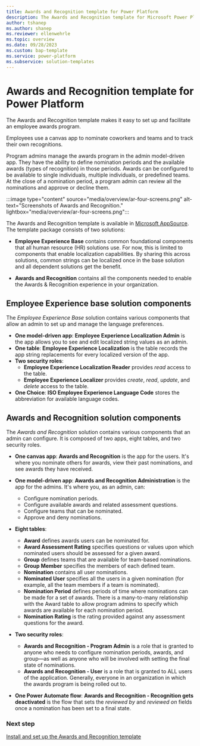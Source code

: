 ```yaml
---
title: Awards and Recognition template for Power Platform
description: The Awards and Recognition template for Microsoft Power Platform enables organizations to facilitate an engaging and efficient awards system to acknowledge the outstanding efforts of employees .
author: tshanep
ms.author: shanep
ms.reviewer: ellenwehrle
ms.topic: overview
ms.date: 09/28/2023
ms.custom: bap-template
ms.service: power-platform
ms.subservice: solution-templates
---
```


# Awards and Recognition template for Power Platform

The Awards and Recognition template makes it easy to set up and facilitate an employee awards program.

Employees use a canvas app to nominate coworkers and teams and to track their own recognitions.

Program admins manage the awards program in the admin model-driven app. They have the ability to define nomination periods and the available awards (types of recognition) in those periods. Awards can be configured to be available to single individuals, multiple individuals, or predefined teams. At the close of a nomination period, a program admin can review all the nominations and approve or decline them.

:::image type="content" source="media/overview/ar-four-screens.png" alt-text="Screenshots of Awards and Recognition." lightbox="media/overview/ar-four-screens.png":::

The Awards and Recognition template is available in [Microsoft AppSource](<https://aka.ms/AccessAwardsAndRecognitionTemplate>). The template package consists of two solutions:

- **Employee Experience Base** contains common foundational components that all human resource (HR) solutions use. For now, this is limited to components that enable localization capabilities. By sharing this across solutions, common strings can be localized once in the base solution and all dependent solutions get the benefit.

- **Awards and Recognition** contains all the components needed to enable the Awards & Recognition experience in your organization.

## Employee Experience base solution components

The *Employee Experience Base* solution contains various components that allow an admin to set up and manage the language preferences.

- **One model-driven app**: **Employee Experience Localization Admin** is the app allows you to see and edit localized string values as an admin.
- **One table**: **Employee Experience Localization** is the table records the app string replacements for every localized version of the app.
- **Two security roles**:
  - **Employee Experience Localization Reader** provides *read* access to the table.
  - **Employee Experience Localizer** provides *create*, *read*, *update*, and *delete* access to the table.
- **One Choice**: **ISO Employee Experience Language Code** stores the abbreviation for available language codes.

## Awards and Recognition solution components

The *Awards and Recognition* solution contains various components that an admin can configure. It is composed of two apps, eight tables, and two security roles.

- **One canvas app**: **Awards and Recognition** is the app for the users. It's where you nominate others for awards, view their past nominations, and see awards they have received.
- **One model-driven app**: **Awards and Recognition Administration** is the app for the admins. It's where you, as an admin, can:

  - Configure nomination periods.
  - Configure available awards and related assessment questions.
  - Configure teams that can be nominated.
  - Approve and deny nominations.

- **Eight tables**:

  - **Award** defines awards users can be nominated for.
  - **Award Assessment Rating** specifies questions or values upon which nominated users should be assessed for a given award.
  - **Group** defines teams that are available for team-based nominations.
  - **Group Member** specifies the members of each defined team.
  - **Nomination** contains all user nominations.
  - **Nominated User** specifies all the users in a given nomination (for example, all the team members if a team is nominated).
  - **Nomination Period** defines periods of time where nominations can be made for a set of awards. There is a many-to-many relationship with the Award table to allow program admins to specify which awards are available for each nomination period.
  - **Nomination Rating** is the rating provided against any assessment questions for the award.

- **Two security roles**:

  - **Awards and Recognition - Program Admin** is a role that is granted to anyone who needs to configure nomination periods, awards, and group—as well as anyone who will be involved with setting the final state of nominations.
  - **Awards and Recognition - User** is a role that is granted to ALL users of the application. Generally, everyone in an organization in which the awards program is being rolled out to.

- **One Power Automate flow**: **Awards and Recognition - Recognition gets deactivated** is the flow that sets the *reviewed by* and *reviewed on* fields once a nomination has been set to a final state.

### Next step

[Install and set up the Awards and Recognition template](install-and-set-up.md)
